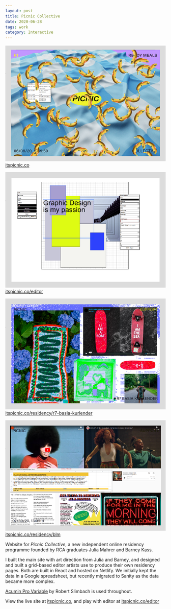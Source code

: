 ```yaml
---
layout: post
title: Picnic Collective
date: 2020-06-28
tags: work
category: Interactive
---
```


![picnic collective website screenshot](/assets/picnic.png)
[itspicnic.co](https://itspicnic.co/)

![picnic collective editor screenshot](/assets/picnic-2.png)
[itspicnic.co/editor](https://itspicnic.co/)

![picnic collective editor screenshot](/assets/picnic-3.png)
[itspicnic.co/residency/r7-basia-kurlender](https://itspicnic.co/residency/r7-basia-kurlender)

![picnic collective editor screenshot](/assets/picnic-5.png)
[itspicnic.co/residency/blm](https://itspicnic.co/residency/blm)

Website for *Picnic Collective*, a new independent online residency programme founded by RCA graduates Julia Mahrer and Barney Kass. 

I built the main site with art direction from Julia and Barney, and designed and built a grid-based editor artists use to produce their own residency pages. Both are built in React and hosted on Netlify. We initially kept the data in a Google spreadsheet, but recently migrated to Sanity as the data became more complex.

[Acumin Pro Variable](https://fonts.adobe.com/fonts/acumin) by Robert Slimbach is used throughout.

View the live site at [itspicnic.co](https://itspicnic.co/), and play with editor at [itspicnic.co/editor](https://itspicnic.co/editor)
